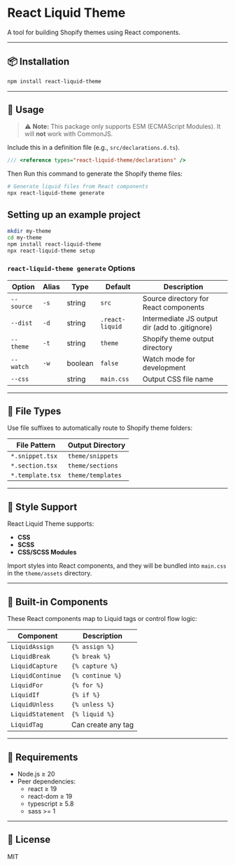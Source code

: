 # React Liquid Theme

A tool for building Shopify themes using React components.

---

## 📦 Installation

```bash
npm install react-liquid-theme
```

---

## 🚀 Usage

>⚠️ **Note:** This package only supports ESM (ECMAScript Modules). It will **not** work with CommonJS.

Include this in a definition file (e.g., `src/declarations.d.ts`).

```ts
/// <reference types="react-liquid-theme/declarations" />
```

Then Run this command to generate the Shopify theme files:

```bash
# Generate liquid files from React components
npx react-liquid-theme generate
```

## Setting up an example project

```bash
mkdir my-theme
cd my-theme
npm install react-liquid-theme
npx react-liquid-theme setup

```

### `react-liquid-theme generate` Options

| Option     | Alias | Type    | Default         | Description                                    |
| ---------- | ----- | ------- | --------------- | ---------------------------------------------- |
| `--source` | `-s`  | string  | `src`           | Source directory for React components          |
| `--dist`   | `-d`  | string  | `.react-liquid` | Intermediate JS output dir (add to .gitignore) |
| `--theme`  | `-t`  | string  | `theme`         | Shopify theme output directory                 |
| `--watch`  | `-w`  | boolean | `false`         | Watch mode for development                     |
| `--css`    |       | string  | `main.css`      | Output CSS file name                           |

---

## 📁 File Types

Use file suffixes to automatically route to Shopify theme folders:

| File Pattern     | Output Directory  |
| ---------------- | ----------------- |
| `*.snippet.tsx`  | `theme/snippets`  |
| `*.section.tsx`  | `theme/sections`  |
| `*.template.tsx` | `theme/templates` |

---

## 🎨 Style Support

React Liquid Theme supports:

- **CSS**
- **SCSS**
- **CSS/SCSS Modules**

Import styles into React components, and they will be bundled into `main.css` in the `theme/assets` directory.

---

## 🧹 Built-in Components

These React components map to Liquid tags or control flow logic:

| Component         | Description        |
| ----------------- | ------------------ |
| `LiquidAssign`    | `{% assign %}`     |
| `LiquidBreak`     | `{% break %}`      |
| `LiquidCapture`   | `{% capture %}`    |
| `LiquidContinue`  | `{% continue %}`   |
| `LiquidFor`       | `{% for %}`        |
| `LiquidIf`        | `{% if %}`         |
| `LiquidUnless`    | `{% unless %}`     |
| `LiquidStatement` | `{% liquid %}`     |
| `LiquidTag`       | Can create any tag |

---

## 🧪 Requirements

- Node.js ≥ 20
- Peer dependencies:
  - react ≥ 19
  - react-dom ≥ 19
  - typescript ≥ 5.8
  - sass >= 1

---

## 📝 License

MIT
